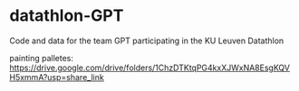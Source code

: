 # datathlon-GPT

Code and data for the team GPT participating in the KU Leuven Datathlon

painting palletes: https://drive.google.com/drive/folders/1ChzDTKtqPG4kxXJWxNA8EsgKQVH5xmmA?usp=share_link
